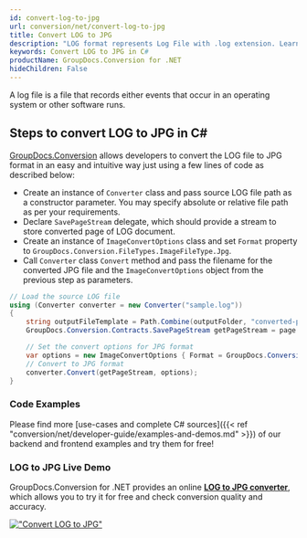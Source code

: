 ```yaml
---
id: convert-log-to-jpg
url: conversion/net/convert-log-to-jpg
title: Convert LOG to JPG
description: "LOG format represents Log File with .log extension. Learn how to convert LOG to JPG file programmatically in C# language using GroupDocs.Conversion for .NET library."
keywords: Convert LOG to JPG in C#
productName: GroupDocs.Conversion for .NET
hideChildren: False
---
```


A log file is a file that records either events that occur in an operating system or other software runs.

## Steps to convert LOG to JPG in C#

[GroupDocs.Conversion](https://products.groupdocs.com/conversion/net) allows developers to convert the LOG file to JPG format in an easy and intuitive way just using a few lines of code as described below:

* Create an instance of `Converter` class and pass source LOG file path as a constructor parameter. You may specify absolute or relative file path as per your requirements. 
* Declare `SavePageStream` delegate, which should provide a stream to store converted page of LOG document.
* Create an instance of `ImageConvertOptions` class and set `Format` property to `GroupDocs.Conversion.FileTypes.ImageFileType.Jpg`.
* Call `Converter` class `Convert` method and pass the filename for the converted JPG file and the `ImageConvertOptions` object from the previous step as parameters.

```csharp
// Load the source LOG file
using (Converter converter = new Converter("sample.log"))
{
    string outputFileTemplate = Path.Combine(outputFolder, "converted-page-{0}.jpg");
    GroupDocs.Conversion.Contracts.SavePageStream getPageStream = page => new FileStream(string.Format(outputFileTemplate, page), FileMode.Create);

    // Set the convert options for JPG format
    var options = new ImageConvertOptions { Format = GroupDocs.Conversion.FileTypes.ImageFileType.Jpg };   
    // Convert to JPG format
    converter.Convert(getPageStream, options);
}
```

### Code Examples

Please find more [use-cases and complete C# sources]({{< ref "conversion/net/developer-guide/examples-and-demos.md" >}}) of our backend and frontend examples and try them for free!

### LOG to JPG Live Demo

GroupDocs.Conversion for .NET provides an online [**LOG to JPG converter**](https://products.groupdocs.app/conversion/log-to-jpg), which allows you to try it for free and check conversion quality and accuracy.

[!["Convert LOG to JPG"](conversion/net/images/convert-to-jpg/convert-log-to-jpg.png)](https://products.groupdocs.app/conversion/log-to-jpg)